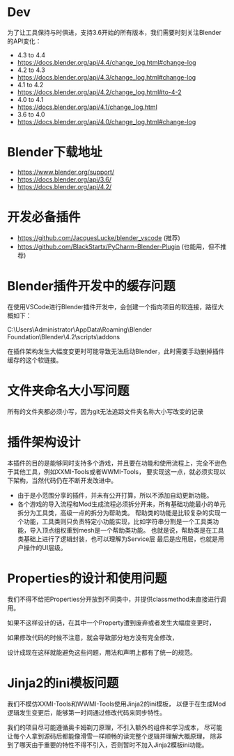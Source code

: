 # Dev
为了让工具保持与时俱进，支持3.6开始的所有版本，我们需要时刻关注Blender的API变化：

- 4.3 to 4.4
- https://docs.blender.org/api/4.4/change_log.html#change-log
- 4.2 to 4.3
- https://docs.blender.org/api/4.3/change_log.html#change-log
- 4.1 to 4.2
- https://docs.blender.org/api/4.2/change_log.html#to-4-2
- 4.0 to 4.1
- https://docs.blender.org/api/4.1/change_log.html
- 3.6 to 4.0 
- https://docs.blender.org/api/4.0/change_log.html#change-log

# Blender下载地址

- https://www.blender.org/support/
- https://docs.blender.org/api/3.6/
- https://docs.blender.org/api/4.2/

# 开发必备插件
- https://github.com/JacquesLucke/blender_vscode              (推荐)
- https://github.com/BlackStartx/PyCharm-Blender-Plugin       (也能用，但不推荐)


# Blender插件开发中的缓存问题

在使用VSCode进行Blender插件开发中，会创建一个指向项目的软连接，路径大概如下：

C:\Users\Administrator\AppData\Roaming\Blender Foundation\Blender\4.2\scripts\addons

在插件架构发生大幅度变更时可能导致无法启动Blender，此时需要手动删掉插件缓存的这个软链接。

# 文件夹命名大小写问题 

所有的文件夹都必须小写，因为git无法追踪文件夹名称大小写改变的记录

# 插件架构设计

本插件的目的是能够同时支持多个游戏，并且要在功能和使用流程上，完全不逊色于其他工具，例如XXMI-Tools或者WWMI-Tools，
要实现这一点，就必须实现以下架构，当然代码仍在不断开发改进中。

- 由于是小范围分享的插件，并未有公开打算，所以不添加自动更新功能。
- 各个游戏的导入流程和Mod生成流程必须拆分开来，所有基础功能最小的单元拆分为工具类，高级一点的拆分为帮助类。
帮助类的功能是比较复杂的实现一个功能，工具类则只负责特定小功能实现，比如字符串分割是一个工具类功能，导入顶点组权重到mesh是一个帮助类功能。
也就是说，帮助类是在工具类基础上进行了逻辑封装，也可以理解为Service层
最后是应用层，也就是用户操作的UI层级。


# Properties的设计和使用问题

我们不得不给把Properties分开放到不同类中，并提供classmethod来直接进行调用。

如果不这样设计的话，在其中一个Property遭到废弃或者发生大幅度变更时，

如果修改代码的时候不注意，就会导致部分地方没有完全修改，

设计成现在这样就能避免这些问题，用法和声明上都有了统一的规范。

# Jinja2的ini模板问题

我们不模仿XXMI-Tools和WWMI-Tools使用Jinja2的ini模板，
以便于在生成Mod逻辑发生变更后，能够第一时间通过修改代码来同步特性。

我们的项目尽可能遵循奥卡姆剃刀原理，不引入额外的组件和学习成本，
尽可能让每个人拿到源码后都能像滑雪一样顺畅的读完整个逻辑并理解大概原理，
除非到了哪天由于重要的特性不得不引入，否则暂时不加入Jinja2模板ini功能。




